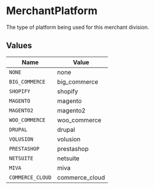 # MerchantPlatform

The type of platform being used for this merchant division.


## Values

| Name             | Value            |
| ---------------- | ---------------- |
| `NONE`           | none             |
| `BIG_COMMERCE`   | big_commerce     |
| `SHOPIFY`        | shopify          |
| `MAGENTO`        | magento          |
| `MAGENTO2`       | magento2         |
| `WOO_COMMERCE`   | woo_commerce     |
| `DRUPAL`         | drupal           |
| `VOLUSION`       | volusion         |
| `PRESTASHOP`     | prestashop       |
| `NETSUITE`       | netsuite         |
| `MIVA`           | miva             |
| `COMMERCE_CLOUD` | commerce_cloud   |